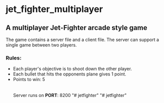 # jet_fighter_multiplayer
## A multiplayer Jet-Fighter arcade style game
The game contains a server file and a client file. The server can support a single game between two players.<br>
### Rules:
* Each player's objective is to shoot down the other player.
* Each bullet that hits the opponents plane gives 1 point.
* Points to win: 5
<br><br><br>
Server runs on <b>PORT</b>: 8200
"# jetfighter" 
"# jetfighter" 
